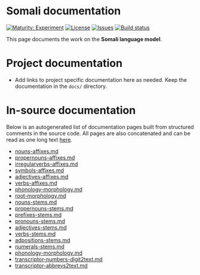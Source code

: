 # Somali documentation

[![Maturity: Experiment](https://img.shields.io/badge/Maturity-Experiment-black.svg)](https://giellalt.github.io/MaturityClassification.html)
[![License](https://img.shields.io/github/license/giellalt/lang-som)](https://raw.githubusercontent.com/giellalt/lang-som/develop/LICENSE)
[![Issues](https://img.shields.io/github/issues/giellalt/lang-som)](https://github.com/giellalt/lang-som/issues)
[![Build status](https://github.com/giellalt/lang-som/workflows/Speller%20CI+CD/badge.svg)](https://github.com/giellalt/lang-som/actions)

This page documents the work on the **Somali language model**. 

# Project documentation

* Add links to project specific documentation here as needed. Keep the documentation in the `docs/` directory.

# In-source documentation

Below is an autogenerated list of documentation pages built from structured comments in the source code. All pages are also concatenated and can be read as one long text [here](som.md).
* [nouns-affixes.md](nouns-affixes.md)
* [propernouns-affixes.md](propernouns-affixes.md)
* [irregularverbs-affixes.md](irregularverbs-affixes.md)
* [symbols-affixes.md](symbols-affixes.md)
* [adjectives-affixes.md](adjectives-affixes.md)
* [verbs-affixes.md](verbs-affixes.md)
* [phonology-morphology.md](phonology-morphology.md)
* [root-morphology.md](root-morphology.md)
* [nouns-stems.md](nouns-stems.md)
* [propernouns-stems.md](propernouns-stems.md)
* [prefixes-stems.md](prefixes-stems.md)
* [pronouns-stems.md](pronouns-stems.md)
* [adjectives-stems.md](adjectives-stems.md)
* [verbs-stems.md](verbs-stems.md)
* [adpositions-stems.md](adpositions-stems.md)
* [numerals-stems.md](numerals-stems.md)
* [phonology-morphology.md](phonology-morphology.md)
* [transcriptor-numbers-digit2text.md](transcriptor-numbers-digit2text.md)
* [transcriptor-abbrevs2text.md](transcriptor-abbrevs2text.md)
